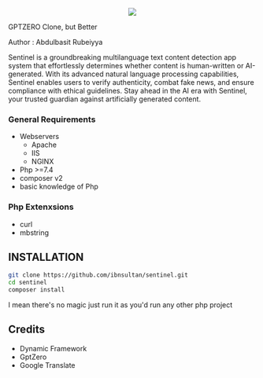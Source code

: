 <p align="center">
  <img src="https://raw.githubusercontent.com/ibnsultan/sentinel/main/assets/img/logo.svg"/>
</p>

GPTZERO Clone, but Better

Author : Abdulbasit Rubeiyya

Sentinel is a groundbreaking multilanguage text content detection app system that effortlessly determines whether content is human-written or AI-generated. With its advanced natural language processing capabilities, Sentinel enables users to verify authenticity, combat fake news, and ensure compliance with ethical guidelines. Stay ahead in the AI era with Sentinel, your trusted guardian against artificially generated content.

### General Requirements

- Webservers
  - Apache
  - IIS
  - NGINX
- Php >=7.4
- composer v2
- basic knowledge of Php

### Php Extenxsions

- curl
- mbstring

## INSTALLATION

```bash
git clone https://github.com/ibnsultan/sentinel.git
cd sentinel
composer install
```

I mean there's no magic just run it as you'd run any other php project

## Credits

- Dynamic Framework
- GptZero
- Google Translate
